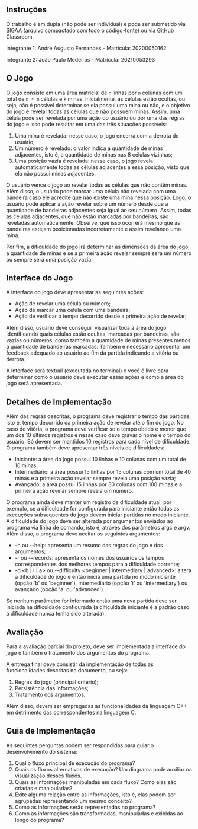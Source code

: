 ## Instruções

O trabalho é em dupla (não pode ser individual) e pode ser submetido via SIGAA (arquivo compactado com todo o código-fonte) ou via GitHub Classroom.

Integrante 1: André Augusto Fernandes - Matrícula: 20200050162

Integrante 2: João Paulo Medeiros - Matrícula: 20210053293 

## O Jogo

O jogo consiste em uma área matricial de `n` linhas por `m` colunas com um total de `n * m` células e `k` minas. Inicialmente, as células estão ocultas, ou seja, não é possível determinar se ela possui uma mina ou não, e o objetivo do jogo é revelar todas as células que não possuem minas. Assim, uma célula pode ser revelada por uma ação do usuário ou por uma das regras do jogo e isso pode resultar em uma das três situações possíveis:

1. Uma mina é revelada: nesse caso, o jogo encerra com a derrota do usuário;
2. Um número é revelado: o valor indica a quantidade de minas adjacentes, isto é, a quantidade de minas nas 8 células vizinhas;
3. Uma posição vazia é revelada: nesse caso, o jogo revela automaticamente todas as células adjacentes a essa posição, visto que ela não possui minas adjacentes.

O usuário vence o jogo ao revelar todas as células que não contêm minas. Além disso, o usuário pode marcar uma célula não revelada com uma bandeira caso ele acredite que não existe uma mina nessa posição. Logo, o usuário pode aplicar a ação revelar sobre um número desde que a quantidade de bandeiras adjacentes seja igual ao seu número. Assim, todas as células adjacentes, que não estão marcadas por bandeiras, são reveladas automaticamente. Observe, que isso ocorrerá mesmo que as bandeiras estejam posicionadas incorretamente e assim revelando uma mina.

Por fim, a dificuldade do jogo irá determinar as dimensões da área do jogo, a quantidade de minas e se a primeira ação revelar sempre será um número ou sempre será uma posição vazia.

## Interface do Jogo

A interface do jogo deve apresentar as seguintes ações:

- Ação de revelar uma célula ou número;
- Ação de marcar uma célula com uma bandeira;
- Ação de verificar o tempo decorrido desde a primeira ação de revelar;

Além disso, usuário deve conseguir visualizar toda a área do jogo identificando quais células estão ocultas, marcadas por bandeiras, são vazias ou números, como também a quantidade de minas presentes menos a quantidade de bandeiras marcadas. Também é necessário apresentar um feedback adequado ao usuário ao fim da partida indicando a vitória ou derrota.

A interface será textual (executada no terminal) e você é livre para determinar como o usuário deve executar essas ações e como a área do jogo será apresentada.

## Detalhes de Implementação

Além das regras descritas, o programa deve registrar o tempo das partidas, isto é, tempo decorrido da primeira ação de revelar até o fim do jogo. No caso de vitória, o programa deve verificar se o tempo obtido é menor que um dos 10 últimos registros e nesse caso deve gravar o nome e o tempo do usuário. Só devem ser mantidos 10 registros para cada nível de dificuldade. O programa também deve apresentar três níveis de dificuldades:

- Iniciante: a área do jogo possui 10 linhas e 10 colunas com um total de 10 minas;
- Intermediário: a área possui 15 linhas por 15 colunas com um total de 40 minas e a primeira ação revelar sempre revela uma posição vazia;
- Avançado: a área possui 15 linhas por 30 colunas com 100 minas e a primeira ação revelar sempre revela um número.

O programa ainda deve manter um registro da dificuldade atual, por exemplo, se a dificuldade for configurada para iniciante então todas as execuções subsequentes do jogo devem iniciar partidas no modo iniciante. A dificuldade do jogo deve ser alterada por argumentos enviados ao programa via linha de comando, isto é, através dos parâmetros argc e argv. Além disso, o programa deve aceitar os seguintes argumentos:

- -h ou --help: apresenta um resumo das regras do jogo e dos argumentos;
- -r ou --records: apresenta os nomes dos usuários os tempos correspondentes dos melhores tempos para a dificuldade corrente;
- -d <b | i | a> ou --difficulty <beginner | intermediary | advanced>: altera a dificuldade do jogo e então inicia uma partida no modo iniciante (opção 'b' ou 'beginner'), intermediário (opção 'i' ou 'intermediary') ou avançado (opção 'a' ou 'advanced').

Se nenhum parâmetro for informado então uma nova partida deve ser iniciada na dificuldade configurada (a dificuldade iniciante é a padrão caso a dificuldade nunca tenha sido alterada).


## Avaliação

Para a avaliação parcial do projeto, deve ser implementada a interface do jogo e também o tratamento dos argumentos do programa.

A entrega final deve consistir da implementação de todas as funcionalidades descritas no documento, ou seja:
1. Regras do jogo (principal critério);
2. Persistência das informações;
3. Tratamento dos argumentos;

Além disso, devem ser empregadas as funcionalidades da linguagem C++ em detrimento das correspondentes na linguagem C.

## Guia de Implementação

As seguintes perguntas podem ser respondidas para guiar o desenvolvimento do sistema:

1. Qual o fluxo principal de execução do programa?
2. Quais os fluxos alternativos de execução? Um diagrama pode auxiliar na visualização desses fluxos.
3. Quais as informações manipuladas em cada fluxo? Como elas são criadas e manipuladas?
4. Exite alguma relação entre as informações, isto é, elas podem ser agrupadas representando um mesmo conceito?
5. Como as informações serão representadas no programa?
6. Como as informações são transformadas, manipuladas e exibidas ao longo do programa?

